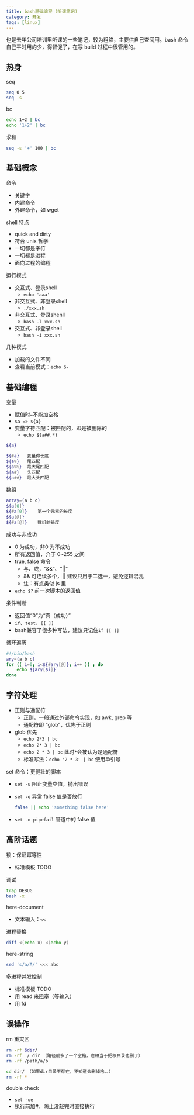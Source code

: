 ```yaml
---
title: bash基础编程 (听课笔记)
category: 开发
tags: [linux]
---
```


也是去年公司培训里听课的一些笔记，较为粗略，主要供自己查阅用。bash 命令自己平时用的少，得督促了，在写 build 过程中很管用的。

<!-- more -->

热身
-------

seq

```bash
seq 0 5
seq -s
```

bc

```bash
echo 1+2 | bc
echo '1+2' | bc
```

求和

```bash
seq -s '+' 100 | bc
```


基础概念
-------

命令

- 关键字
- 内建命令
- 外建命令，如 wget

shell 特点

- quick and dirty
- 符合 unix 哲学
- 一切都是字符
- 一切都是进程
- 面向过程的编程


运行模式

- 交互式、登录shell
    - `echo 'aaa'`
- 非交互式、非登录shell
    - `./xxx.sh`
- 非交互式、登录shenll
    - `bash -l xxx.sh`
- 交互式、非登录shell
    - `bash -i xxx.sh`

几种模式

- 加载的文件不同
- 查看当前模式：`echo $-`



基础编程
-------

变量

- 赋值时`=`不能加空格
- `$a => ${a}`
- 变量字符匹配：被匹配的，即是被删除的
    - `echo ${a##.*}`

```bash
${a}

${#a}   变量得长度
${a%}   尾匹配
${a%%}  最大尾匹配
${a#}   头匹配
${a##}  最大头匹配
```

数组

```bash
array=(a b c)
${a[0]}
${#a[0]}    第一个元素的长度
${a[@]}
${#a[@]}    数组的长度
```

成功与非成功

- 0 为成功，非0 为不成功
- 所有返回值，介于 0~255 之间
- true, false 命令
    - 与、或，“&&”、“||”
    - && 可连续多个，|| 建议只用于二选一，避免逻辑混乱
    - 注：有点类似 js 里
- `echo $?` 前一次脚本的返回值

条件判断

- 返回值“0”为“真（成功）”
- `if`、`test`、`[[ ]]`
- bash兼容了很多种写法，建议只记住`if [[ ]]`

循环遍历

```bash
#!/bin/bash
ary=(a b c)
for (( i=0; i<${#ary[@]}; i++ )) ; do
    echo ${ary[$i]}
done
```



字符处理
-------

- 正则与通配符
    - 正则，一般通过外部命令实现，如 awk, grep 等
    - 通配符即 “glob”，优先于正则
- glob 优先
    - `echo 2*3 | bc`
    - `echo 2* 3 | bc`
    - `echo 2 * 3 | bc`  此时`*`会被认为是通配符
    - 标准写法：`echo '2 * 3' | bc`  使用单引号

set 命令：更健壮的脚本

- `set -u` 阻止变量空值，抛出错误
- `set -e` 异常 false 值是否放行
    
    ```bash
    false || echo 'something false here'
    ```

- `set -o pipefail` 管道中的 false 值



高阶话题
-------

锁：保证幂等性

- 标准模板 TODO

调试

```bash
trap DEBUG
bash -x
```

here-document

- 文本输入：`<<`

进程替换

```bash
diff <(echo x) <(echo y)
```

here-string

```bash
sed 's/a/A/' <<< abc
```

多进程并发控制

- 标准模板 TODO
- 用 read 来阻塞（等输入）
- 用 fd



误操作
-------

rm 重灾区

```bash
rm -rf $dir/
rm -rf  / dir （路径前多了一个空格，也相当于把根目录也删了）
rm -rf /path/a/b

cd dir/ （如果dir目录不存在，不知道会删掉啥。。）
rm -rf *
```

double check

- `set -ue`
- 执行前加#，防止没敲完时直接执行
